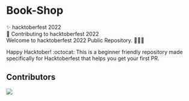 # Book-Shop

✨ hacktoberfest 2022 <br>
🌱 Contributing to hacktoberfest 2022 <br>
Welcome to hacktoberfest 2022 Public Repository. 👨🏻‍💻 <br>

Happy Hacktober! :octocat: This is a beginner friendly repository made specifically for Hacktoberfest that helps you get your first PR.

## Contributors

<a href="https://github.com/sliitwomeninfoss/wif-web/graphs/contributors">
  <img src="https://contrib.rocks/image?repo=MadhushaPrasad/Book-Shop" />
</a>
